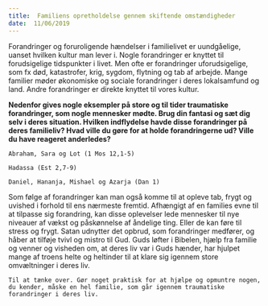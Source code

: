 ```yaml
---
title:  Familiens opretholdelse gennem skiftende omstændigheder
date:  11/06/2019
---
```


Forandringer og foruroligende hændelser i familielivet er uundgåelige, uanset hvilken kultur man lever i. Nogle forandringer er knyttet til forudsigelige tidspunkter i livet. Men ofte er forandringer uforudsigelige, som fx død, katastrofer, krig, sygdom, flytning og tab af arbejde. Mange familier møder økonomiske og sociale forandringer i deres lokalsamfund og land. Andre forandringer er direkte knyttet til vores kultur.

**Nedenfor gives nogle eksempler på store og til tider traumatiske forandringer, som nogle mennesker mødte. Brug din fantasi og sæt dig selv i deres situation. Hvilken indflydelse havde disse forandringer på deres familieliv? Hvad ville du gøre for at holde forandringerne ud? Ville du have reageret anderledes?**

`Abraham, Sara og Lot (1 Mos 12,1-5)`

`Hadassa (Est 2,7-9)`

`Daniel, Hananja, Mishael og Azarja (Dan 1)`

Som følge af forandringer kan man også komme til at opleve tab, frygt og uvished i forhold til ens nærmeste fremtid. Afhængigt af en families evne til at tilpasse sig forandring, kan disse oplevelser lede mennesker til nye niveauer af vækst og påskønnelse af åndelige ting. Eller de kan føre til stress og frygt. Satan udnytter det opbrud, som forandringer medfører, og håber at tilføje tvivl og mistro til Gud. Guds løfter i Bibelen, hjælp fra familie og venner og visheden om, at deres liv var i Guds hænder, har hjulpet mange af troens helte og heltinder til at klare sig igennem store omvæltninger i deres liv.

`Til at tænke over. Gør noget praktisk for at hjælpe og opmuntre nogen, du kender, måske en hel familie, som går igennem traumatiske forandringer i deres liv.`